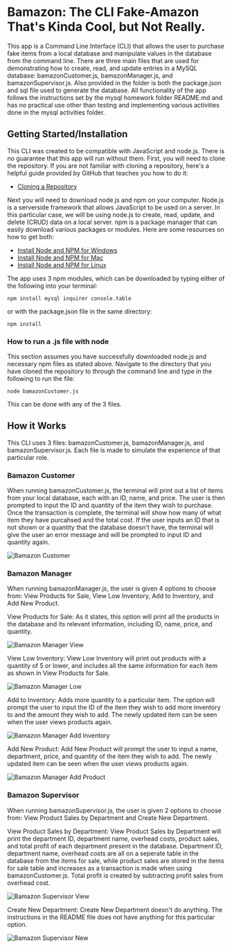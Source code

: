# Bamazon: The CLI Fake-Amazon That's Kinda Cool, but Not Really.
This app is a Command Line Interface (CLI) that allows the user to purchase fake items from a local database and manipulate values in the database from the command line. There are three main files that are used for demonstrating how to create, read, and update entries in a MySQL database: bamazonCustomer.js, bamazonManager.js, and bamazonSupervisor.js. Also provided in the folder is both the package.json and sql file used to generate the database. All functionality of the app follows the instructions set by the mysql homework folder README.md and has no practical use other than testing and implementing various activities done in the mysql activities folder.

## Getting Started/Installation
This CLI was created to be compatible with JavaScript and node.js. There is no guarantee that this app will run without them. First, you will need to clone the repository. If you are not familiar with cloning a repository, here's a helpful guide provided by GitHub that teaches you how to do it:

* [Cloning a Repository](https://help.github.com/articles/cloning-a-repository/)

Next you will need to download node.js and npm on your computer. Node.js is a serverside framework that allows JavaScript to be used on a server. In this particular case, we will be using node.js to create, read, update, and delete (CRUD) data on a local server. npm is a package manager that can easily download various packages or modules. Here are some resources on how to get both:
 
* [Install Node and NPM for Windows](http://blog.teamtreehouse.com/install-node-js-npm-windows)
* [Install Node and NPM for Mac](http://blog.teamtreehouse.com/install-node-js-npm-mac)
* [Install Node and NPM for Linux](http://blog.teamtreehouse.com/install-node-js-npm-linux)

The app uses 3 npm modules, which can be downloaded by typing either of the following into your terminal:
```
npm install mysql inquirer console.table
```
or with the package.json file in the same directory:
```
npm install
```

### How to run a .js file with node
This section assumes you have successfully downloaded node.js and necessary npm files as stated above. Navigate to the directory that you have cloned the repository to through the command line and type in the following to run the file:
```
node bamazonCustomer.js
```
This can be done with any of the 3 files.

## How it Works
This CLI uses 3 files: bamazonCustomer.js, bamazonManager.js, and bamazonSupervisor.js. Each file is made to simulate the experience of that particular role.

### Bamazon Customer
When running bamazonCustomer.js, the terminal will print out a list of items from your local database, each with an ID, name, and price. The user is then prompted to input the ID and quantity of the item they wish to purchase. Once the transaction is complete, the terminal will show how many of what item they have purcahsed and the total cost. If the user inputs an ID that is not shown or a quantity that the database doesn't have, the terminal will give the user an error message and will be prompted to input ID and quantity again.

![Bamazon Customer](https://raw.githubusercontent.com/raywhui/Bamazon/master/assets/bamazonCustomer.gif)

### Bamazon Manager
When running bamazonManager.js, the user is given 4 options to choose from: View Products for Sale, View Low Inventory, Add to Inventory, and Add New Product.

View Products for Sale:
As it states, this option will print all the products in the database and its relevant information, including ID, name, price, and quantity.

![Bamazon Manager View](https://raw.githubusercontent.com/raywhui/Bamazon/master/assets/bamazonManagerView.gif)


View Low Inventory:
View Low Inventory will print out products with a quantity of 5 or lower, and includes all the same information for each item as shown in View Products for Sale.

![Bamazon Manager Low](https://raw.githubusercontent.com/raywhui/Bamazon/master/assets/bamazonManagerLow.gif.gif)


Add to Inventory:
Adds more quantity to a particular item. The option will prompt the user to input the ID of the item they wish to add more inventory to and the amount they wish to add. The newly updated item can be seen when the user views products again.

![Bamazon Manager Add Inventory](https://raw.githubusercontent.com/raywhui/Bamazon/master/assets/bamazonManagerAddInventory.gif)


Add New Product:
Add New Product will prompt the user to input a name, department, price, and quantity of the item they wish to add. The newly updated item can be seen when the user views products again.

![Bamazon Manager Add Product](https://raw.githubusercontent.com/raywhui/Bamazon/master/assets/bamazonManagerAddProduct.gif)


### Bamazon Supervisor
When running bamazonSupervisor.js, the user is given 2 options to choose from: View Product Sales by Department and Create New Department.

View Product Sales by Department:
View Product Sales by Department will print the department ID, department name, overhead costs, product sales, and total profit of each department present in the database. Department ID, department name, overhead costs are all on a seperate table in the database from the items for sale, while product sales are stored in the items for sale table and increases as a transaction is made when using bamazonCustomer.js. Total profit is created by subtracting profit sales from overhead cost.

![Bamazon Supervisor View](https://raw.githubusercontent.com/raywhui/Bamazon/master/assets/bamazonSupervisorView.gif)


Create New Department:
Create New Department doesn't do anything. The instructions in the README file does not have anything for this particular option.

![Bamazon Supervisor New](https://raw.githubusercontent.com/raywhui/Bamazon/master/assets/bamazonSupervisorNew.gif)
